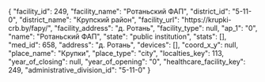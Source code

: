 {
    "facility_id": 249,
    "facility_name": "Ротаньский ФАП",
    "district_id": "5-11-0",
    "district_name": "Крупский район",
    "facility_url": "https:\/\/krupki-crb.by\/fapy\/",
    "facility_address": "д. Ротань",
    "facility_type": null,
    "ap_1": "0",
    "name": "Ротаньский ФАП",
    "state": "public institution",
    "stats": [],
    "med_id": 658,
    "address": "д. Ротань",
    "devices": [],
    "coord_x_y": null,
    "place_name": "Крупки",
    "place_type": "city",
    "localties_key": 113,
    "year_of_closing": null,
    "year_of_opening": "0",
    "healthcare_facility_key": 249,
    "administrative_division_id": "5-11-0"
}
